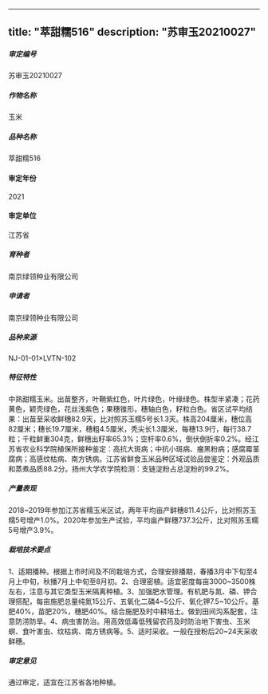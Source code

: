 
---
title: "萃甜糯516"
description: "苏审玉20210027"
---
##### 审定编号 
苏审玉20210027

##### 作物名称
玉米

##### 品种名称
萃甜糯516

#### 审定年份
2021	

#### 审定单位
江苏省

##### 育种者
南京绿领种业有限公司

##### 申请者
南京绿领种业有限公司

##### 品种来源
NJ-01-01×LVTN-102

##### 特征特性
中熟甜糯玉米。出苗整齐，叶鞘紫红色，叶片绿色，叶缘绿色。株型半紧凑；花药黄色，颖壳绿色，花丝浅紫色；果穗锥形，穗轴白色，籽粒白色。省区试平均结果：出苗至采收鲜穗82.9天，比对照苏玉糯5号长1.3天。株高204厘米，穗位高82厘米；穗长19.7厘米，穗粗4.5厘米，秃尖长1.3厘米，每穗13.9行，每行38.7粒；千粒鲜重304克，鲜穗出籽率65.3%；空杆率0.6%，倒伏倒折率0.2%。经江苏省农业科学院植保所接种鉴定：高抗大斑病；中抗小斑病、瘤黑粉病；感腐霉茎腐病；高感纹枯病、南方锈病。江苏省鲜食玉米品种区域试验品尝鉴定：外观品质和蒸煮品质88.2分。扬州大学农学院检测：支链淀粉占总淀粉的99.2%。

##### 产量表现
2018~2019年参加江苏省糯玉米区试，两年平均亩产鲜穗811.4公斤，比对照苏玉糯5号增产1.0%。2020年参加生产试验，平均亩产鲜穗737.3公斤，比对照苏玉糯5号增产3.9%。

##### 栽培技术要点
1、适期播种。根据上市时间及不同栽培方式，合理安排播期，春播3月中下旬至4月上中旬，秋播7月上中旬至8月初。2、合理密植。适宜密度每亩3000~3500株左右，注意与其它类型玉米隔离种植。3、加强肥水管理。有机肥与氮、磷、钾合理搭配，每亩施肥总量纯氮15公斤、五氧化二磷4~5公斤、氧化钾7.5~10公斤。基肥40%，苗肥20%，穗肥40%。结合施肥及时中耕培土。做到田间沟系配套，注意防涝防旱。4、病虫害防治。用高效低毒低残留农药及时防治地下害虫、玉米螟、食叶害虫、纹枯病、南方锈病等。5、适时采收。一般在授粉后20~24天采收鲜穗。

##### 审定意见
通过审定，适宜在江苏省各地种植。


